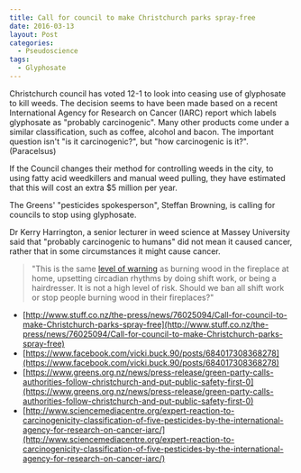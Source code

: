 ```yaml
---
title: Call for council to make Christchurch parks spray-free
date: 2016-03-13
layout: Post
categories:
  - Pseudoscience
tags:
  - Glyphosate
---
```


Christchurch council has voted 12-1 to look into ceasing use of glyphosate to kill weeds. The decision seems to have been made based on a recent International Agency for Research on Cancer (IARC) report which labels glyphosate as "probably carcinogenic". Many other products come under a similar classification, such as coffee, alcohol and bacon. The important question isn't "is it carcinogenic?", but "how carcinogenic is it?". (Paracelsus)

<!-- more -->

If the Council changes their method for controlling weeds in the city, to using fatty acid weedkillers and manual weed pulling, they have estimated that this will cost an extra $5 million per year.

The Greens' "pesticides spokesperson", Steffan Browning, is calling for councils to stop using glyphosate.

Dr Kerry Harrington, a senior lecturer in weed science at Massey University said that "probably carcinogenic to humans" did not mean it caused cancer, rather that in some circumstances it might cause cancer.

> "This is the same [level of warning](https://en.wikipedia.org/wiki/List_of_IARC_Group_2A_carcinogens) as burning wood in the fireplace at home, upsetting circadian rhythms by doing shift work, or being a hairdresser. It is not a high level of risk. Should we ban all shift work or stop people burning wood in their fireplaces?"

- [http://www.stuff.co.nz/the-press/news/76025094/Call-for-council-to-make-Christchurch-parks-spray-free](http://www.stuff.co.nz/the-press/news/76025094/Call-for-council-to-make-Christchurch-parks-spray-free)
- [https://www.facebook.com/vicki.buck.90/posts/684017308368278](https://www.facebook.com/vicki.buck.90/posts/684017308368278)
- [https://www.greens.org.nz/news/press-release/green-party-calls-authorities-follow-christchurch-and-put-public-safety-first-0](https://www.greens.org.nz/news/press-release/green-party-calls-authorities-follow-christchurch-and-put-public-safety-first-0)
- [http://www.sciencemediacentre.org/expert-reaction-to-carcinogenicity-classification-of-five-pesticides-by-the-international-agency-for-research-on-cancer-iarc/](http://www.sciencemediacentre.org/expert-reaction-to-carcinogenicity-classification-of-five-pesticides-by-the-international-agency-for-research-on-cancer-iarc/)
